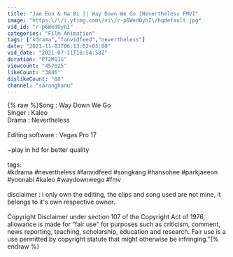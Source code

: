 ```yaml
---
title: "Jae Eon & Na Bi || Way Down We Go [Nevertheless FMV]"
image: "https:\/\/i.ytimg.com\/vi\/r-p6WedOyhI\/hqdefault.jpg"
vid_id: "r-p6WedOyhI"
categories: "Film-Animation"
tags: ["kdrama","fanvidfeed","nevertheless"]
date: "2021-11-03T06:13:02+03:00"
vid_date: "2021-07-11T16:54:58Z"
duration: "PT2M11S"
viewcount: "457025"
likeCount: "3846"
dislikeCount: "88"
channel: "saranghanu"
---
```

{% raw %}Song : Way Down We Go <br />Singer : Kaleo<br />Drama : Nevertheless<br /><br />Editing software : Vegas Pro 17<br /><br />~play in hd for better quality<br /><br />tags:<br />#kdrama #nevertheless #fanvidfeed #songkang #hansohee #parkjaeeon #yoonabi #kaleo #waydownwego #fmv <br /><br />disclaimer : i only own the editing, the clips and song used are not mine, it belongs to it's own respective owner.<br /><br />Copyright Disclaimer under section 107 of the Copyright Act of 1976, allowance is made for “fair use” for purposes such as criticism, comment, news reporting, teaching, scholarship, education and research. Fair use is a use permitted by copyright statute that might otherwise be infringing.”{% endraw %}
